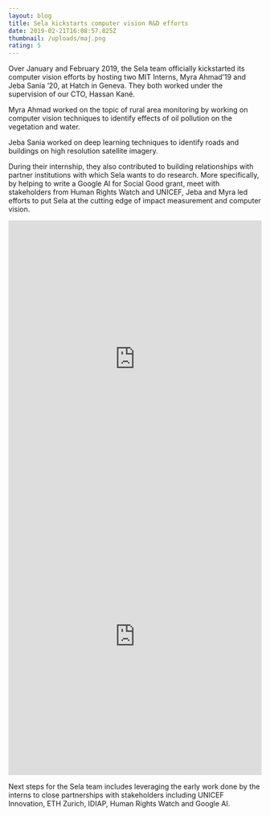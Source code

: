 ```yaml
---
layout: blog
title: Sela kickstarts computer vision R&D efforts
date: 2019-02-21T16:08:57.825Z
thumbnail: /uploads/maj.png
rating: 5
---
```

Over January and February 2019, the Sela team officially kickstarted its computer vision efforts by hosting two MIT Interns, Myra Ahmad’19 and Jeba Sania ‘20, at Hatch in Geneva. They both worked under the supervision of our CTO, Hassan Kané.

Myra Ahmad worked on the topic of rural area monitoring by working on computer vision techniques to identify effects of oil pollution on the vegetation and water.

Jeba Sania worked on deep learning techniques to identify roads and buildings on high resolution satellite imagery.

During their internship, they also contributed to building relationships with partner institutions with which Sela wants to do research. More specifically, by helping to write a Google AI for Social Good grant, meet with stakeholders from Human Rights Watch and UNICEF, Jeba and Myra led efforts to put Sela at the cutting edge of impact measurement and computer vision.

<iframe width="100%" height="552" src="https://www.youtube.com/embed/qJLCpN4bsAc" frameborder="0" allow="accelerometer; autoplay; encrypted-media; gyroscope; picture-in-picture" allowfullscreen></iframe>

<iframe width="100%" height="552" src="https://www.youtube.com/embed/8b06HHlNLok" frameborder="0" allow="accelerometer; autoplay; encrypted-media; gyroscope; picture-in-picture" allowfullscreen></iframe>

Next steps for the Sela team includes leveraging the early work done by the interns to close partnerships with stakeholders including UNICEF Innovation, ETH Zurich, IDIAP, Human Rights Watch and Google AI.
